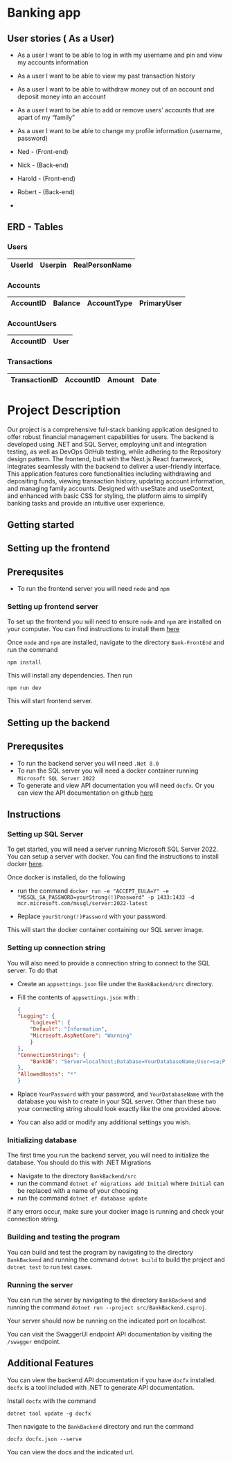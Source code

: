 ###

# Banking app

## User stories ( As a User)
- As a user I want to be able to log in with my username and pin and view my accounts information
- As a user I want to be able to view my past transaction history
- As a user I want to be able to withdraw money out of an account and deposit money into an account
- As a user I want to be able to add or remove users' accounts that are apart of my “family”
- As a user I want to be able to change my profile information (username, password)



- Ned - (Front-end)

- Nick - (Back-end)

- Harold - (Front-end)

- Robert - (Back-end)
- 

## ERD - Tables
### Users 
| UserId | Userpin | RealPersonName |
| --- | --- | --- |

### Accounts
| AccountID | Balance | AccountType | PrimaryUser |
| --- | --- | --- | --- |

### AccountUsers

| AccountID | User |
| --- | --- |


### Transactions 
| TransactionID | AccountID | Amount | Date |
| --- | --- | --- | --- |


# Project Description

Our project is a comprehensive full-stack banking application designed to offer robust financial management capabilities for users. The backend is developed using .NET and SQL Server, employing unit and integration testing, as well as DevOps GitHub testing, while adhering to the Repository design pattern. The frontend, built with the Next.js React framework, integrates seamlessly with the backend to deliver a user-friendly interface. This application features core functionalities including withdrawing and depositing funds, viewing transaction history, updating account information, and managing family accounts. Designed with useState and useContext, and enhanced with basic CSS for styling, the platform aims to simplify banking tasks and provide an intuitive user experience. 

## Getting started

## Setting up the frontend

## Prerequsites 
- To run the frontend server you will need `node` and `npm`

### Setting up frontend server

To set up the frontend you will need to ensure `node` and `npm` are installed on your computer. You can find instructions to install them [here](https://docs.npmjs.com/downloading-and-installing-node-js-and-npm)

Once `node` and `npm` are installed, navigate to the directory `Bank-FrontEnd` and run the command

```npm install```

This will install any dependencies. Then run

```npm run dev```

This will start frontend server.


## Setting up the backend

## Prerequsites 
- To run the backend server you will need `.Net 8.0`
- To run the SQL server you will need a docker container running `Microsoft SQL Server 2022`
- To generate and view API documentation you will need `docfx`. Or you can view the API documentation on github [here](https://240708-net.github.io/P2-Team1/api/BankBackend.Controllers.html)

## Instructions

### Setting up SQL Server

To get started, you will need a server running Microsoft SQL Server 2022. You can setup a server with docker. You can find the instructions to install docker [here](https://docs.docker.com/engine/install/).

Once docker is installed, do the following

- run the command ` docker run -e "ACCEPT_EULA=Y" -e "MSSQL_SA_PASSWORD=yourStrong(!)Password" -p 1433:1433 -d mcr.microsoft.com/mssql/server:2022-latest `

- Replace `yourStrong(!)Password` with your password. 

This will start the docker container containing our SQL server image.

### Setting up connection string

You will also need to provide a connection string to connect to the SQL server. To do that

- Create an `appsettings.json` file under the `BankBackend/src` directory. 
- Fill the contents of `appsettings.json` with :

    ```json
    {
    "Logging": {
        "LogLevel": {
        "Default": "Information",
        "Microsoft.AspNetCore": "Warning"
        }
    },
    "ConnectionStrings": {
        "BankDB": "Server=localhost;Database=YourDatabaseName;User=sa;Password=YourPassword;TrustServerCertificate=true;"
    },
    "AllowedHosts": "*"
    }
    ```

- Rplace `YourPassword` with your password, and `YourDatabaseName` with the database you wish to create in your SQL server. Other than these two your connecting string should look exactly like the one provided above.
- You can also add or modify any additional settings you wish. 

### Initializing database

The first time you run the backend server, you will need to initialize the database. You should do this with .NET Migrations

- Navigate to the directory `BankBackend/src` 
- run the command `dotnet ef migrations add Initial` where `Initial` can be replaced with a name of your choosing
- run the command `dotnet ef database update`

If any errors occur, make sure your docker image is running and check your connection string. 

### Building and testing the program

You can build and test the program by navigating to the directory `BankBackend` and running the command `dotnet build` to build the project and `dotnet test` to run test cases.

### Running the server

You can run the server by navigating to the directory `BankBackend` and running the command `dotnet run --project src/BankBackend.csproj`.

Your server should now be running on the indicated port on localhost. 

You can visit the SwaggerUI endpoint API documentation by visiting the `/swagger` endpoint.


## Additional Features

You can view the backend API documentation if you have `docfx` installed. `docfx` is a tool included with .NET to generate API documentation.

Install `docfx` with the command 

```dotnet tool update -g docfx```

Then navigate to the `BankBackend` directory and run the command 

```docfx docfx.json --serve```

You can view the docs and the indicated url.
